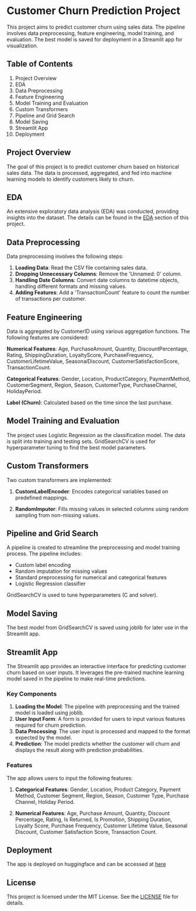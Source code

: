 # Customer Churn Prediction Project
This project aims to predict customer churn using sales data. The pipeline involves data preprocessing, feature engineering, model training, and evaluation. The best model is saved for deployment in a Streamlit app for visualization.

## Table of Contents
1. Project Overview
2. EDA
3. Data Preprocessing
4. Feature Engineering
5. Model Training and Evaluation
6. Custom Transformers
7. Pipeline and Grid Search
8. Model Saving
9. Streamlit App
10. Deployment

## Project Overview
The goal of this project is to predict customer churn based on historical sales data. The data is processed, aggregated, and fed into machine learning models to identify customers likely to churn.

## EDA
An extensive exploratory data analysis (EDA) was conducted, providing insights into the dataset. The details can be found in the [EDA](EDA/README.md) section of this project.

## Data Preprocessing
Data preprocessing involves the following steps:

1. **Loading Data**: Read the CSV file containing sales data.
2. **Dropping Unnecessary Columns**: Remove the 'Unnamed: 0' column.
3. **Handling Date Columns**: Convert date columns to datetime objects, handling different formats and missing values.
4. **Adding Features**: Add a 'TransactionCount' feature to count the number of transactions per customer.

## Feature Engineering
Data is aggregated by CustomerID using various aggregation functions. The following features are considered:

**Numerical Features**: Age, PurchaseAmount, Quantity, DiscountPercentage, Rating, ShippingDuration, LoyaltyScore, PurchaseFrequency, CustomerLifetimeValue, SeasonalDiscount, CustomerSatisfactionScore, TransactionCount.

**Categorical Features**: Gender, Location, ProductCategory, PaymentMethod, CustomerSegment, Region, Season, CustomerType, PurchaseChannel, HolidayPeriod.

**Label (Churn)**: Calculated based on the time since the last purchase.

## Model Training and Evaluation
The project uses Logistic Regression as the classification model. The data is split into training and testing sets. GridSearchCV is used for hyperparameter tuning to find the best model parameters.

## Custom Transformers
Two custom transformers are implemented:

1. **CustomLabelEncoder**: Encodes categorical variables based on predefined mappings.

2. **RandomImputer**: Fills missing values in selected columns using random sampling from non-missing values.

## Pipeline and Grid Search
A pipeline is created to streamline the preprocessing and model training process. The pipeline includes:

- Custom label encoding
- Random imputation for missing values
- Standard preprocessing for numerical and categorical features
- Logistic Regression classifier

GridSearchCV is used to tune hyperparameters (C and solver).

## Model Saving
The best model from GridSearchCV is saved using joblib for later use in the Streamlit app.

## Streamlit App
The Streamlit app provides an interactive interface for predicting customer churn based on user inputs. It leverages the pre-trained machine learning model saved in the pipeline to make real-time predictions.

### Key Components
1. **Loading the Model**: The pipeline with preprocessing and the trained model is loaded using joblib.
2. **User Input Form**: A form is provided for users to input various features required for churn prediction.
3. **Data Processing**: The user input is processed and mapped to the format expected by the model.
4. **Prediction**: The model predicts whether the customer will churn and displays the result along with prediction probabilities.

### Features
The app allows users to input the following features:

1. **Categorical Features**: Gender, Location, Product Category, Payment Method, Customer Segment, Region, Season, Customer Type, Purchase Channel, Holiday Period.

2. **Numerical Features**: Age, Purchase Amount, Quantity, Discount Percentage, Rating, Is Returned, Is Promotion, Shipping Duration, Loyalty Score, Purchase Frequency, Customer Lifetime Value, Seasonal Discount, Customer Satisfaction Score, Transaction Count.

## Deployment
The app is deployed on huggingface and can be accessed at [here](https://huggingface.co/spaces/g23ai1052/Churn-Prediction)

## License
This project is licensed under the MIT License. See the [LICENSE](LICENSE) file for details.


